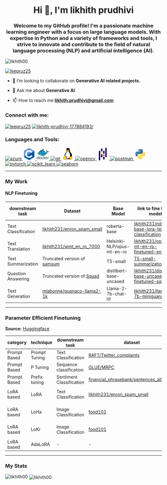 <h1 align="center">Hi 👋, I'm likhith prudhivi</h1>
<h3 align="center">Welcome to my GitHub profile! I'm a passionate machine learning engineer with a focus on large language models. With expertise in Python and a variety of frameworks and tools, I strive to innovate and contribute to the field of natural language processing (NLP) and artificial intelligence (AI).</h3>

<p align="left"> <img src="https://komarev.com/ghpvc/?username=likhith00&label=Profile%20views&color=0e75b6&style=flat" alt="likhith00" /> </p>

<p align="left"> <a href="https://twitter.com/leepruz25" target="blank"><img src="https://img.shields.io/twitter/follow/leepruz25?logo=twitter&style=for-the-badge" alt="leepruz25" /></a> </p>

- 👯 I’m looking to collaborate on **Generative AI related projects.**

- 💬 Ask me about **Generative AI**

- 📫 How to reach me **likhith.prudhivi@gmail.com**

<h3 align="left">Connect with me:</h3>
<p align="left">
<a href="https://twitter.com/leepruz25" target="blank"><img align="center" src="https://raw.githubusercontent.com/rahuldkjain/github-profile-readme-generator/master/src/images/icons/Social/twitter.svg" alt="leepruz25" height="30" width="40" /></a>
<a href="https://linkedin.com/in/likhith-prudhivi-177884193/" target="blank"><img align="center" src="https://raw.githubusercontent.com/rahuldkjain/github-profile-readme-generator/master/src/images/icons/Social/linked-in-alt.svg" alt="likhith-prudhivi-177884193/" height="30" width="40" /></a>
</p>

<h3 align="left">Languages and Tools:</h3>
<p align="left"> <a href="https://azure.microsoft.com/en-in/" target="_blank" rel="noreferrer"> <img src="https://www.vectorlogo.zone/logos/microsoft_azure/microsoft_azure-icon.svg" alt="azure" width="40" height="40"/> </a> <a href="https://www.cprogramming.com/" target="_blank" rel="noreferrer"> <img src="https://raw.githubusercontent.com/devicons/devicon/master/icons/c/c-original.svg" alt="c" width="40" height="40"/> </a> <a href="https://www.docker.com/" target="_blank" rel="noreferrer"> <img src="https://raw.githubusercontent.com/devicons/devicon/master/icons/docker/docker-original-wordmark.svg" alt="docker" width="40" height="40"/> </a> <a href="https://git-scm.com/" target="_blank" rel="noreferrer"> <img src="https://www.vectorlogo.zone/logos/git-scm/git-scm-icon.svg" alt="git" width="40" height="40"/> </a> <a href="https://www.linux.org/" target="_blank" rel="noreferrer"> <img src="https://raw.githubusercontent.com/devicons/devicon/master/icons/linux/linux-original.svg" alt="linux" width="40" height="40"/> </a> <a href="https://opencv.org/" target="_blank" rel="noreferrer"> <img src="https://www.vectorlogo.zone/logos/opencv/opencv-icon.svg" alt="opencv" width="40" height="40"/> </a> <a href="https://pandas.pydata.org/" target="_blank" rel="noreferrer"> <img src="https://raw.githubusercontent.com/devicons/devicon/2ae2a900d2f041da66e950e4d48052658d850630/icons/pandas/pandas-original.svg" alt="pandas" width="40" height="40"/> </a> <a href="https://postman.com" target="_blank" rel="noreferrer"> <img src="https://www.vectorlogo.zone/logos/getpostman/getpostman-icon.svg" alt="postman" width="40" height="40"/> </a> <a href="https://www.python.org" target="_blank" rel="noreferrer"> <img src="https://raw.githubusercontent.com/devicons/devicon/master/icons/python/python-original.svg" alt="python" width="40" height="40"/> </a> <a href="https://pytorch.org/" target="_blank" rel="noreferrer"> <img src="https://www.vectorlogo.zone/logos/pytorch/pytorch-icon.svg" alt="pytorch" width="40" height="40"/> </a> <a href="https://scikit-learn.org/" target="_blank" rel="noreferrer"> <img src="https://upload.wikimedia.org/wikipedia/commons/0/05/Scikit_learn_logo_small.svg" alt="scikit_learn" width="40" height="40"/> </a> <a href="https://seaborn.pydata.org/" target="_blank" rel="noreferrer"> <img src="https://seaborn.pydata.org/_images/logo-mark-lightbg.svg" alt="seaborn" width="40" height="40"/> </a> </p>

-----

<h3 align="left">My Work</h3>

<h4 align="left">NLP Finetuning</h4>

downstream task | Dataset |Base Model | link to fine tuned model |link to the project| 
----------------|--------|-----------|--------------------------|-------------------|
Text Classification | <a href = "https://huggingface.co/datasets/likhith231/enron_spam_small">likhith231/enron_spam_small</a>| roberta-base|<a href="https://huggingface.co/likhith231/roberta-base-lora-text-classification">likhith231/roberta-base-lora-text-classification</a>|<a href="https://github.com/likhith00/Text-Classification">Click Here</a> |
Text Translation | <a href = "https://huggingface.co/datasets/likhith231/wmt_en_ro_7000">likhith231/wmt_en_ro_7000</a>| Helsinki-NLP/opus-mt-en-ro|<a href="https://huggingface.co/likhith231/opus-mt-en-ro-finetuned-en-to-ro">likhith231/opus-mt-en-ro-finetuned-en-to-ro</a>|<a href="https://github.com/likhith00/Text-Translation">Click Here</a>|
Text Summarization | Truncated version of <a href = "https://huggingface.co/datasets/samsum">samsum</a>|T5-small| <a href="https://huggingface.co/likhith231/T5-small-summarization">T5-small-summarization</a>|<a href="https://github.com/likhith00/Text-Summarization">Click Here</a>|
Question Answering | Truncated version of <a href = "https://huggingface.co/datasets/squad">Squad</a>|distilbert-base-uncased| <a href="https://huggingface.co/likhith231/distilbert-base-uncased-finetuned-squad">likhith231/distilbert-base-uncased-finetuned-squad</a>|<a href="https://github.com/likhith00/Question-Answering">Click Here</a>|
Text Generation | <a href = "https://huggingface.co/datasets/mlabonne/guanaco-llama2-1k">mlabonne/guanaco-llama2-1k</a>|Llama-2-7b-chat-hf| <a href="https://huggingface.co/likhith231/llama-2-7b-miniguanaco">likhith231/llama-2-7b-miniguanaco</a>|<a href="https://github.com/likhith00/Text-Generation">Click Here</a>|
-----

### Parameter Efficient Finetuning

**Source:** <a href="https://huggingface.co/docs/peft">Huggingface</a>

|category| technique | downstream task |dataset | model | repository link|
|--------|-----------|-----------------|--------|-------|----------------|
| Prompt Based | Prompt Tuning| Text Classification | <a href="https://huggingface.co/datasets/ought/raft/viewer/twitter_complaints?row=4">RAFT/Twitter_complaints</a> |<a href="https://huggingface.co/bigscience/bloomz-560m">bigscience/bloomz-560m</a> | <a href="https://github.com/likhith00/Prompt_tuning">Click Here</a> |
| Prompt Based | P Tuning | Sequence classification | <a href="https://huggingface.co/datasets/glue/viewer/mrpc">GLUE/MRPC</a>  | <a href="https://huggingface.co/FacebookAI/roberta-large">RoBERTa-large</a>  |<a href="https://github.com/likhith00/P_Tuning">Click Here</a> |
| Prompt Based | Prefix tuning| Sentiment Classification | <a href="https://huggingface.co/datasets/financial_phrasebank/viewer/sentences_allagree">financial_phrasebank/sentences_all_agree</a> | <a href="https://huggingface.co/google-t5/t5-large">google-t5/t5-large</a>|<a href="https://github.com/likhith00/Prefix_tuning">Click here..</a>  |
| LoRA based | LoRA |Text Classification | <a href = "https://huggingface.co/datasets/likhith231/enron_spam_small">likhith231/enron_spam_small</a>| roberta-base|<a href="https://huggingface.co/likhith231/roberta-base-lora-text-classification">likhith231/roberta-base-lora-text-classification</a>|<a href="https://github.com/likhith00/Text-Classification">Click Here</a> |
| LoRA based | LoHa | Image Classification | <a href="https://huggingface.co/datasets/food101">food101</a>|<a href="https://huggingface.co/google/vit-base-patch16-224-in21k">google/vit-base-patch16-224-in21k</a>|<a href="https://github.com/likhith00/LoHa-Implementation">Click Here..</a>|
| LoRA based | LoKr | Image Classification| <a href="https://huggingface.co/datasets/food101">food101</a> |<a href="https://huggingface.co/google/vit-base-patch16-224-in21k">google/vit-base-patch16-224-in21k</a> |<a href="https://github.com/likhith00/Lokr-Implementation">Click Here..</a>|
| LoRA based | AdaLoRA| -| -|- | -|- |

-----
<h3 align="left">My Stats</h3>
<p><img align="left" src="https://github-readme-stats.vercel.app/api/top-langs?username=likhith00&show_icons=true&locale=en&layout=compact" alt="likhith00" /></p>

<p>&nbsp;<img align="center" src="https://github-readme-stats.vercel.app/api?username=likhith00&show_icons=true&locale=en" alt="likhith00" /></p>
